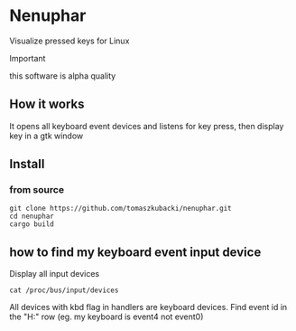 # Nenuphar

Visualize pressed keys for Linux

> [!IMPORTANT]
> this software is alpha quality

## How it works

It opens all keyboard event devices and listens for key press, then display key in a gtk window

## Install

### from source

```shell
git clone https://github.com/tomaszkubacki/nenuphar.git
cd nenuphar
cargo build
```

## how to find my keyboard event input device

Display all input devices

```shell
cat /proc/bus/input/devices
```

All devices with kbd flag in handlers are keyboard devices.
Find event id in the "H:" row (eg. my keyboard is event4 not event0)
